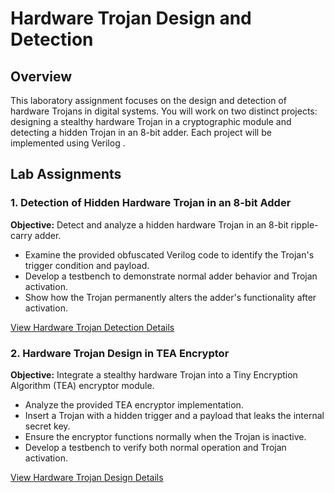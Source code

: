 # Hardware Trojan Design and Detection

## Overview

This laboratory assignment focuses on the design and detection of hardware Trojans in digital systems. You will work on two distinct projects: designing a stealthy hardware Trojan in a cryptographic module and detecting a hidden Trojan in an 8-bit adder. Each project will be implemented using Verilog
.
## Lab Assignments

### 1. Detection of Hidden Hardware Trojan in an 8-bit Adder

**Objective:** Detect and analyze a hidden hardware Trojan in an 8-bit ripple-carry adder.

- Examine the provided obfuscated Verilog code to identify the Trojan's trigger condition and payload.
- Develop a testbench to demonstrate normal adder behavior and Trojan activation.
- Show how the Trojan permanently alters the adder's functionality after activation.

[View Hardware Trojan Detection Details](1_trojan_detection_gates/README.md)  

### 2. Hardware Trojan Design in TEA Encryptor

**Objective:** Integrate a stealthy hardware Trojan into a Tiny Encryption Algorithm (TEA) encryptor module.

- Analyze the provided TEA encryptor implementation.
- Insert a Trojan with a hidden trigger and a payload that leaks the internal secret key.
- Ensure the encryptor functions normally when the Trojan is inactive.
- Develop a testbench to verify both normal operation and Trojan activation.

[View Hardware Trojan Design Details](2_hw-trojan-design/README.md)
